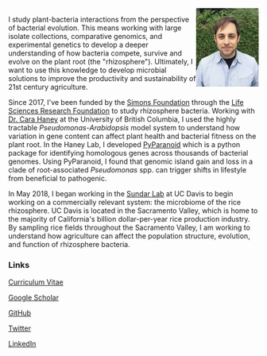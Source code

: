

<img align="right" src="src/melnyk_lowres.jpg" width="25%" height="25%">

I study plant-bacteria interactions from the perspective of bacterial evolution. This means working with large isolate collections, comparative genomics, and experimental genetics to develop a deeper understanding of how bacteria compete, survive and evolve on the plant root (the "rhizosphere"). Ultimately, I want to  use this knowledge to develop microbial solutions to improve the productivity and sustainability of 21st century agriculture.

Since 2017, I've been funded by the [Simons Foundation](https://www.simonsfoundation.org/) through the [Life Sciences Research Foundation](http://www.lsrf.org/) to study rhizosphere bacteria. Working with [Dr. Cara Haney](http://haneylab.msl.ubc.ca/) at the University of British Columbia, I used the highly tractable *Pseudomonas*-*Arabidopsis* model system to understand how variation in gene content can affect plant health and bacterial fitness on the plant root. In the Haney Lab, I developed [PyParanoid](https://github.com/ryanmelnyk/PyParanoid) which is a python package for identifying homologous genes across thousands of bacterial genomes. Using PyParanoid, I found that genomic island gain and loss in a clade of root-associated *Pseudomonas* spp. can trigger shifts in lifestyle from beneficial to pathogenic.

In May 2018, I began working in the [Sundar Lab](http://www-plb.ucdavis.edu/Labs/sundar/index.html) at UC Davis to begin working on a commercially relevant system: the microbiome of the rice rhizosphere. UC Davis is located in the Sacramento Valley, which is home to the majority of California's billion dollar-per-year rice production industry. By sampling rice fields throughout the Sacramento Valley, I am working to understand how agriculture can affect the population structure, evolution, and function of rhizosphere bacteria.


### Links

<a href ="src/melnyk_1804.pdf">Curriculum Vitae</a>

[Google Scholar](https://scholar.google.ca/citations?user=1UrRpssAAAAJ&hl=en)

[GitHub](https://github.com/ryanmelnyk)

[Twitter](https://twitter.com/ryanmelnyk)

[LinkedIn](https://www.linkedin.com/in/ryan-a-melnyk-9bab1282/)
